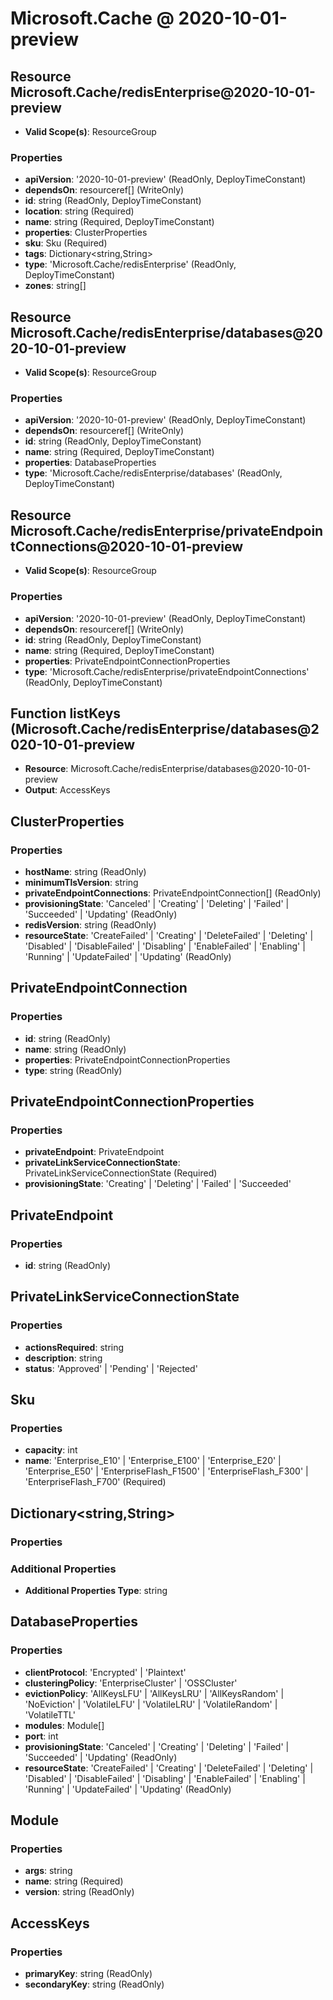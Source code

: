 # Microsoft.Cache @ 2020-10-01-preview

## Resource Microsoft.Cache/redisEnterprise@2020-10-01-preview
* **Valid Scope(s)**: ResourceGroup
### Properties
* **apiVersion**: '2020-10-01-preview' (ReadOnly, DeployTimeConstant)
* **dependsOn**: resourceref[] (WriteOnly)
* **id**: string (ReadOnly, DeployTimeConstant)
* **location**: string (Required)
* **name**: string (Required, DeployTimeConstant)
* **properties**: ClusterProperties
* **sku**: Sku (Required)
* **tags**: Dictionary<string,String>
* **type**: 'Microsoft.Cache/redisEnterprise' (ReadOnly, DeployTimeConstant)
* **zones**: string[]

## Resource Microsoft.Cache/redisEnterprise/databases@2020-10-01-preview
* **Valid Scope(s)**: ResourceGroup
### Properties
* **apiVersion**: '2020-10-01-preview' (ReadOnly, DeployTimeConstant)
* **dependsOn**: resourceref[] (WriteOnly)
* **id**: string (ReadOnly, DeployTimeConstant)
* **name**: string (Required, DeployTimeConstant)
* **properties**: DatabaseProperties
* **type**: 'Microsoft.Cache/redisEnterprise/databases' (ReadOnly, DeployTimeConstant)

## Resource Microsoft.Cache/redisEnterprise/privateEndpointConnections@2020-10-01-preview
* **Valid Scope(s)**: ResourceGroup
### Properties
* **apiVersion**: '2020-10-01-preview' (ReadOnly, DeployTimeConstant)
* **dependsOn**: resourceref[] (WriteOnly)
* **id**: string (ReadOnly, DeployTimeConstant)
* **name**: string (Required, DeployTimeConstant)
* **properties**: PrivateEndpointConnectionProperties
* **type**: 'Microsoft.Cache/redisEnterprise/privateEndpointConnections' (ReadOnly, DeployTimeConstant)

## Function listKeys (Microsoft.Cache/redisEnterprise/databases@2020-10-01-preview
* **Resource**: Microsoft.Cache/redisEnterprise/databases@2020-10-01-preview
* **Output**: AccessKeys

## ClusterProperties
### Properties
* **hostName**: string (ReadOnly)
* **minimumTlsVersion**: string
* **privateEndpointConnections**: PrivateEndpointConnection[] (ReadOnly)
* **provisioningState**: 'Canceled' | 'Creating' | 'Deleting' | 'Failed' | 'Succeeded' | 'Updating' (ReadOnly)
* **redisVersion**: string (ReadOnly)
* **resourceState**: 'CreateFailed' | 'Creating' | 'DeleteFailed' | 'Deleting' | 'Disabled' | 'DisableFailed' | 'Disabling' | 'EnableFailed' | 'Enabling' | 'Running' | 'UpdateFailed' | 'Updating' (ReadOnly)

## PrivateEndpointConnection
### Properties
* **id**: string (ReadOnly)
* **name**: string (ReadOnly)
* **properties**: PrivateEndpointConnectionProperties
* **type**: string (ReadOnly)

## PrivateEndpointConnectionProperties
### Properties
* **privateEndpoint**: PrivateEndpoint
* **privateLinkServiceConnectionState**: PrivateLinkServiceConnectionState (Required)
* **provisioningState**: 'Creating' | 'Deleting' | 'Failed' | 'Succeeded'

## PrivateEndpoint
### Properties
* **id**: string (ReadOnly)

## PrivateLinkServiceConnectionState
### Properties
* **actionsRequired**: string
* **description**: string
* **status**: 'Approved' | 'Pending' | 'Rejected'

## Sku
### Properties
* **capacity**: int
* **name**: 'Enterprise_E10' | 'Enterprise_E100' | 'Enterprise_E20' | 'Enterprise_E50' | 'EnterpriseFlash_F1500' | 'EnterpriseFlash_F300' | 'EnterpriseFlash_F700' (Required)

## Dictionary<string,String>
### Properties
### Additional Properties
* **Additional Properties Type**: string

## DatabaseProperties
### Properties
* **clientProtocol**: 'Encrypted' | 'Plaintext'
* **clusteringPolicy**: 'EnterpriseCluster' | 'OSSCluster'
* **evictionPolicy**: 'AllKeysLFU' | 'AllKeysLRU' | 'AllKeysRandom' | 'NoEviction' | 'VolatileLFU' | 'VolatileLRU' | 'VolatileRandom' | 'VolatileTTL'
* **modules**: Module[]
* **port**: int
* **provisioningState**: 'Canceled' | 'Creating' | 'Deleting' | 'Failed' | 'Succeeded' | 'Updating' (ReadOnly)
* **resourceState**: 'CreateFailed' | 'Creating' | 'DeleteFailed' | 'Deleting' | 'Disabled' | 'DisableFailed' | 'Disabling' | 'EnableFailed' | 'Enabling' | 'Running' | 'UpdateFailed' | 'Updating' (ReadOnly)

## Module
### Properties
* **args**: string
* **name**: string (Required)
* **version**: string (ReadOnly)

## AccessKeys
### Properties
* **primaryKey**: string (ReadOnly)
* **secondaryKey**: string (ReadOnly)

